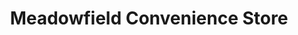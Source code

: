 ---
title: "Meadowfield Convenience Store"
url: /durham/meadowfield-convenience-store/
shop: convenience
---
